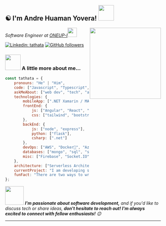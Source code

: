 <h2>☯️ I'm Andre Huaman Yovera! <img src="https://media.giphy.com/media/12oufCB0MyZ1Go/giphy.gif" width="50"></h2>
<img align='right' src="https://c.wallhere.com/photos/1c/32/nikon_kyoto-408160.jpg!d" width="230">
<p><em>Software Engineer at <a href="https://oneup-i.com/">ONEUP-I</a><img src="https://oneup-i.com/images/logo-oneup.png" width="30"> 
</em></p>

[![Linkedin: tathata](https://img.shields.io/badge/-linkedin-blue?style=flat-square&logo=Linkedin&logoColor=white&link=https://www.linkedin.com/in/andre-huaman-yovera-676199210/)](https://www.linkedin.com/in/andre-huaman-yovera-676199210/)
[![GitHub followers](https://img.shields.io/github/followers/TathataHY?label=Follow&style=social)](https://github.com/tathatahy)

### <img src="https://media.giphy.com/media/VgCDAzcKvsR6OM0uWg/giphy.gif" width="50"> A little more about me...  

```javascript
const tathata = {
    pronouns: "He" | "Him",
    code: ["Javascript", "Typescript", "Python", "C#"],
    askMeAbout: ["web dev", "tech", "app dev", "data science", "block chain"],
    technologies: {
        mobileApp: [".NET Xamarin / MAUI"],
        frontEnd: {
            js: ["Angular", "React", "Astro", "Next", "Svelte", "Vue"],
            css: ["tailwind", "bootstrap"]
        },
        backEnd: {
            js: ["node", "express"],
            python: ["flask"],
            csharp: [".net"]
        },
        devOps: ["AWS", "Docker🐳", "Azure", "Kubernetes"],
        databases: ["mongo", "sql", "sqlite", "graphql"],
        misc: ["Firebase", "Socket.IO", "selenium"]
    },
    architecture: ["Serverless Architecture", "Progressive web applications", "Single page applications"],
    currentProject: "I am developing software for the maritime industry, specifically for companies in the shipping sector, using the .NET Framework.",
    funFact: "There are two ways to write error-free programs; only the third one works"
};
```

<img src="https://media.giphy.com/media/LnQjpWaON8nhr21vNW/giphy.gif" width="60"> <em><b>I'm passionate about software development,</b> and if you'd like to discuss tech or share ideas, <b>don't hesitate to reach out! I'm always excited to connect with fellow enthusiasts!</b> 😊</em>

---
